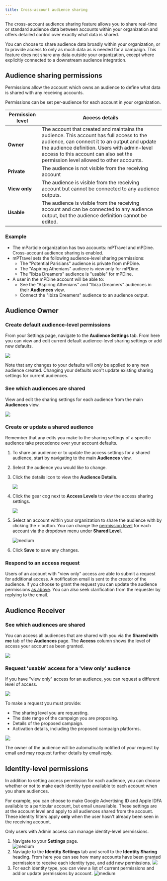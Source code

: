 ```yaml
---
title: Cross-account audience sharing
---
```


The cross-account audience sharing feature allows you to share real-time or standard audience data between accounts within your organization and offers detailed control over exactly what data is shared.

You can choose to share audience data broadly within your organization, or to provide access to only as much data as is needed for a campaign. This feature does not share any data outside your organization, except where explicitly connected to a downstream audience integration.

## Audience sharing permissions

Permissions allow the account which owns an audience to define what data is shared with any receiving accounts.

Permissions can be set per-audience for each account in your organization.

| Permission level | Access details
| --------- | --------
| **Owner** | The account that created and maintains the audience. This account has full access to the audience, can connect it to an output and update the audience definition. Users with admin-level access to this account can also set the permission level allowed to other accounts.
| **Private** | The audience is not visible from the receiving account
| **View only** | The audience is visible from the receiving account but cannot be connected to any audience outputs.
| **Usable** | The audience is visible from the receiving account and can be connected to any audience output, but the audience definition cannot be edited.

### Example

* The mParticle organization has two accounts: mPTravel and mPDine. Cross-account audience sharing is enabled.
* mPTravel sets the following audience-level sharing permissions:
  * The "Potential Parisians" audience is private from mPDine.
  * The "Aspiring Athenians" audiece is view only for mPDine.
  * The "Ibiza Dreamers" audience is "usable" for mPDine.
* A user in the mPDine account will be able to:
  * See the "Aspiring Athenians" and "Ibiza Dreamers" audiences in their **Audiences** view.
  * Connect the "Ibiza Dreamers" audience to an audience output.

## Audience Owner

### Create default audience-level permissions

From your Settings page, navigate to the **Audience Settings** tab. From here you can view and edit current default audience-level sharing settings or add new defaults.

![](/images/audience-sharing-default-permission.png)

Note that any changes to your defaults will _only_ be applied to any new audience created. Changing your defaults won't update existing sharing settings for current audiences.

### See which audiences are shared

View and edit the sharing settings for each audience from the main **Audiences** view.

![](/images/audience-sharing-list-view.png)

### Create or update a shared audience

<aside>Remember that any edits you make to the sharing settings of a specific audience take precedence over your account defaults.</aside>

1. To share an audience or to update the access settings for a shared audience, start by navigating to the main **Audiences** view.
2. Select the audience you would like to change.
3. Click the details icon to view the **Audience Details**.

    ![](/images/audience-sharing-audience-details.png)

4. Click the gear cog next to **Access Levels** to view the access sharing settings.

    ![](/images/audience-sharing-audience-access-levels.png)

5. Select an account within your organization to share the audience with by clicking the **+** button. You can change the [permission level](#audience-sharing-permissions) for each account via the dropdown menu under **Shared Level**.

    ![medium](/images/audience-sharing-audience-permissions.png)

6. Click **Save** to save any changes.

### Respond to an access request

Users of an account with "view only" access are able to submit a request for additional access. A notification email is sent to the creator of the audience. If you choose to grant the request you can update the audience permissions [as above](#update-sharing-permissions-for-an-audience). You can also seek clarification from the requester by replying to the email.

## Audience Receiver

### See which audiences are shared

You can access all audiences that are shared with you via the **Shared with me** tab of the **Audiences** page. The **Access** column shows the level of access your account as been granted.

![](/images/audience-sharing-receiver-list.png)

### Request 'usable' access for a 'view only' audience

If you have "view only" access for an audience, you can request a different level of access.

![](/images/audience-sharing-request.png)

To make a request you must provide:

* The sharing level you are requesting.
* The date range of the campaign you are proposing.
* Details of the proposed campaign.
* Activation details, including the proposed campaign platforms.

![](/images/audience-sharing-request-details.png)

The owner of the audience will be automatically notified of your request by email and may request further details by email reply.

## Identity-level permissions

In addition to setting access permission for each audience, you can choose whether or not to make each identity type available to each account when you share audiences.

For example, you can choose to make Google Advertising ID and Apple IDFA available to a particular account, but email unavailable. These settings are at the account level and apply to all audiences shared from the account. These identity filters apply **only** when the user hasn't already been seen in the receiving account.

Only users with Admin access can manage identity-level permissions.

1. Navigate to your **Settings** page.  
  ![medium](/images/audience-sharing-account-settings.png)
2. Naviagte to the **Identity Settings** tab and scroll to the **Identity Sharing** heading. From here you can see how many accounts have been granted permission to receive each identity type, and add new permissions.
  ![](/images/audience-sharing-id-level.png)
3. For each identity type, you can view a list of current permissions and add or update permissions by account.
  ![medium](/images/audience-sharing-id-permission.png)
